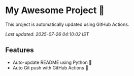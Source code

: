 # My Awesome Project 🚀

This project is automatically updated using GitHub Actions.

_Last updated: 2025-07-26 04:10:02 IST_

## Features
- Auto-update README using Python 🐍
- Auto Git push with GitHub Actions 🤖
